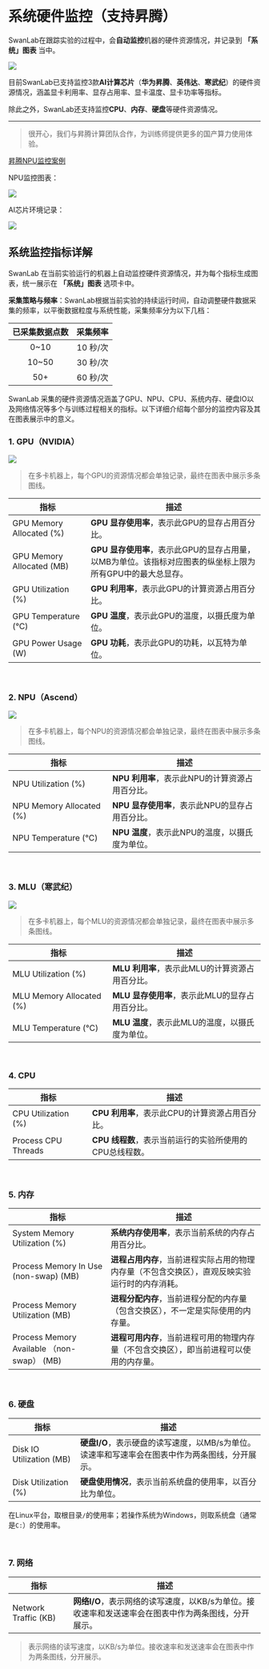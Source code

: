 # 系统硬件监控（支持昇腾）

SwanLab在跟踪实验的过程中，会**自动监控**机器的硬件资源情况，并记录到 **「系统」图表** 当中。

![](./system-monitor/head.png)

目前SwanLab已支持监控3款**AI计算芯片**（**华为昇腾**、**英伟达**、**寒武纪**）的硬件资源情况，涵盖显卡利用率、显存占用率、显卡温度、显卡功率等指标。

除此之外，SwanLab还支持监控**CPU**、**内存**、**硬盘**等硬件资源情况。

---

> 很开心，我们与昇腾计算团队合作，为训练师提供更多的国产算力使用体验。

[昇腾NPU监控案例](https://swanlab.cn/@nexisato/EMO_baseline/runs/lg1ky9or15htzkek3vv2h/system)

NPU监控图表：

![](./system-monitor/system.png)

AI芯片环境记录：

![](./system-monitor/env.png)



## 系统监控指标详解

SwanLab 在当前实验运行的机器上自动监控硬件资源情况，并为每个指标生成图表，统一展示在 **「系统」图表** 选项卡中。

**采集策略与频率**：SwanLab根据当前实验的持续运行时间，自动调整硬件数据采集的频率，以平衡数据粒度与系统性能，采集频率分为以下几档：

| 已采集数据点数 | 采集频率 |
|   :---:   |   :---:   |
| 0~10    | 10 秒/次 |
| 10~50   | 30 秒/次 |
| 50+     | 60 秒/次 |

SwanLab 采集的硬件资源情况涵盖了GPU、NPU、CPU、系统内存、硬盘IO以及网络情况等多个与训练过程相关的指标。以下详细介绍每个部分的监控内容及其在图表展示中的意义。

### 1. GPU（NVIDIA）

![](./system-monitor/nvidia.png)

> 在多卡机器上，每个GPU的资源情况都会单独记录，最终在图表中展示多条图线。

| 指标 | 描述 |  
|--------|------------|  
| GPU Memory Allocated (%) | **GPU 显存使用率**，表示此GPU的显存占用百分比。|
| GPU Memory Allocated (MB) | **GPU 显存使用率**，表示此GPU的显存占用量，以MB为单位。该指标对应图表的纵坐标上限为所有GPU中的最大总显存。|
| GPU Utilization (%) | **GPU 利用率**，表示此GPU的计算资源占用百分比。|
| GPU Temperature (℃) | **GPU 温度**，表示此GPU的温度，以摄氏度为单位。|
| GPU Power Usage (W) | **GPU 功耗**，表示此GPU的功耗，以瓦特为单位。|

<br>

### 2. NPU（Ascend）

![](./system-monitor/ascend.png)

> 在多卡机器上，每个NPU的资源情况都会单独记录，最终在图表中展示多条图线。

| 指标 | 描述 |  
|--------|------------|  
| NPU Utilization (%) | **NPU 利用率**，表示此NPU的计算资源占用百分比。|
| NPU Memory Allocated (%) | **NPU 显存使用率**，表示此NPU的显存占用百分比。|
| NPU Temperature (℃) | **NPU 温度**，表示此NPU的温度，以摄氏度为单位。|

<br>

### 3. MLU（寒武纪）

![](./system-monitor/cambricon.png)

> 在多卡机器上，每个MLU的资源情况都会单独记录，最终在图表中展示多条图线。

| 指标 | 描述 |  
|--------|------------|  
| MLU Utilization (%) | **MLU 利用率**，表示此MLU的计算资源占用百分比。|
| MLU Memory Allocated (%) | **MLU 显存使用率**，表示此MLU的显存占用百分比。|
| MLU Temperature (℃) | **MLU 温度**，表示此MLU的温度，以摄氏度为单位。|

<br>

### 4. CPU

| 指标 | 描述 |  
|--------|------------|  
| CPU Utilization (%) | **CPU 利用率**，表示此CPU的计算资源占用百分比。|
| Process CPU Threads | **CPU 线程数**，表示当前运行的实验所使用的CPU总线程数。|

<br>

### 5. 内存

| 指标 | 描述 |  
|--------|------------|  
| System Memory Utilization (%) | **系统内存使用率**，表示当前系统的内存占用百分比。|
| Process Memory In Use (non-swap) (MB) | **进程占用内存**，当前进程实际占用的物理内存量（不包含交换区），直观反映实验运行时的内存消耗。|
| Process Memory Utilization (MB) | **进程分配内存**，当前进程分配的内存量（包含交换区），不一定是实际使用的内存量。|
| Process Memory Available （non-swap） (MB) | **进程可用内存**，当前进程可用的物理内存量（不包含交换区），即当前进程可以使用的内存量。|

<br>

### 6. 硬盘

| 指标 | 描述 |  
|--------|------------|  
| Disk IO Utilization (MB) | **硬盘I/O**，表示硬盘的读写速度，以MB/s为单位。读速率和写速率会在图表中作为两条图线，分开展示。|
| Disk Utilization (%) | **硬盘使用情况**，表示当前系统盘的使用率，以百分比为单位。|

在Linux平台，取根目录`/`的使用率；若操作系统为Windows，则取系统盘（通常是`C:`）的使用率。

<br>

### 7. 网络

| 指标 | 描述 |  
|--------|------------|  
| Network Traffic (KB) | **网络I/O**，表示网络的读写速度，以KB/s为单位。接收速率和发送速率会在图表中作为两条图线，分开展示。|

> 表示网络的读写速度，以KB/s为单位。接收速率和发送速率会在图表中作为两条图线，分开展示。
